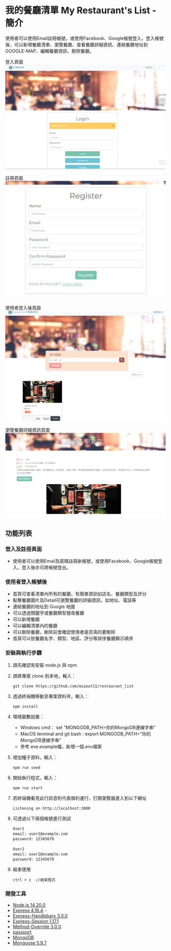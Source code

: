 # 我的餐廳清單 My Restaurant's List - 簡介

使用者可以使用Email註冊帳號，或使用Facebook、Google帳號登入，登入帳號後，可以新增餐廳清單、瀏覽餐廳、查看餐廳詳細資訊、連結餐廳地址到GOOGLE-MAP、編輯餐廳資訊、刪除餐廳。

登入頁面
![login page about Restaurant List](./public/image/v3/login_page.png)

註冊頁面
![register page about Restaurant List](./public/image/v3/register_page.png)

使用者登入後頁面
![front page about Restaurant List](./public/image/v3/front_page.png)

瀏覽餐廳詳細資訊頁面
![detail page about Restaurant List](./public/image/v3/detail_page.png)

## 功能列表

### 登入及註冊頁面
- 使用者可以使用Email及密碼註冊新帳號，或使用Facebook、Google帳號登入，登入後亦可將帳號登出。

### 使用者登入帳號後
- 首頁可查看清單內所有的餐廳，有簡單資訊如店名、餐廳類型及評分
- 點擊餐廳圖片及Detail可瀏覽餐廳的詳細資訊，如地址、電話等
- 連結餐廳的地址到 Google 地圖
- 可以透過關鍵字或餐廳類型搜尋餐廳
- 可以新增餐廳
- 可以編輯清單內的餐廳
- 可以刪除餐廳，刪除前會確認使用者是否真的要刪除
- 首頁可以依餐廳名字、類型、地區、評分等排序餐廳顯示順序

### 安裝與執行步驟

1. 請先確認有安裝 node.js 與 npm
2. 請將專案 clone 到本地，輸入：

   ```
   git clone https://github.com/miaout11/restaurant_list
   ```

3. 透過終端機移動至專案資料夾，輸入：

   ```
   npm install
   ```

4. 環境變數設置：
   * Windows cmd： set "MONGODB_PATH=你的MongoDB連線字串"
   * MacOS terminal and git bash :  export MONGODB_PATH="你的MongoDB連線字串"
   * 參考.eve.example檔，新增一個.env檔案 

5. 增加種子資料，輸入：

   ```
   npm run seed
   ```

6. 開始執行程式，輸入：

   ```
   npm run start
   ```

7. 若終端機看見此行訊息則代表順利運行，打開瀏覽器進入到以下網址

   ```
   Listening on http://localhost:3000
   ```

8. 可透過以下兩個帳號進行測試

   ```
   User1
   email: user1@example.com
   password: 12345678

   User2
   email: user2@example.com
   password: 12345678
   ```

9. 結束使用

   ```
   ctrl + c  //結束程式
   ```

### 開發工具

- [Node.js 14.20.0](https://nodejs.org/en/)
- [Express 4.16.4](https://www.npmjs.com/package/express) -
- [Express-Handlebars 3.0.0](https://www.npmjs.com/package/express-handlebars)
- [Express-Session 1.17.1](https://www.npmjs.com/package/express-session)
- [Method-Override 3.0.0](https://www.npmjs.com/package/method-override)
- [passport](http://www.passportjs.org/)
- [MongoDB](https://www.mongodb.com/try/download/community2)
- [Mongoose 5.9.7](https://www.npmjs.com/package/mongoose)